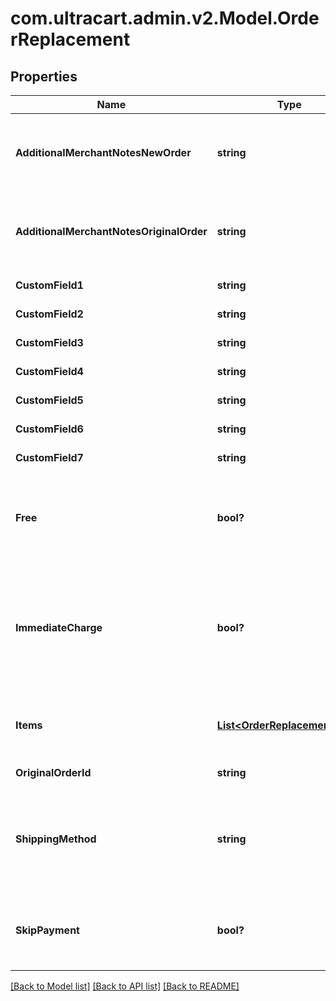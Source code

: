 # com.ultracart.admin.v2.Model.OrderReplacement
## Properties

Name | Type | Description | Notes
------------ | ------------- | ------------- | -------------
**AdditionalMerchantNotesNewOrder** | **string** | Additional merchant notes to append to the new order | [optional] 
**AdditionalMerchantNotesOriginalOrder** | **string** | Additional merchant notes to append to the original order | [optional] 
**CustomField1** | **string** | Custom field 1 | [optional] 
**CustomField2** | **string** | Custom field 2 | [optional] 
**CustomField3** | **string** | Custom field 3 | [optional] 
**CustomField4** | **string** | Custom field 4 | [optional] 
**CustomField5** | **string** | Custom field 5 | [optional] 
**CustomField6** | **string** | Custom field 6 | [optional] 
**CustomField7** | **string** | Custom field 7 | [optional] 
**Free** | **bool?** | Set to true if this replacement shipment should be free for the customer. | [optional] 
**ImmediateCharge** | **bool?** | Set to true if you want to immediately charge the payment on this order, otherwise it will go to Accounts Receivable. | [optional] 
**Items** | [**List&lt;OrderReplacementItem&gt;**](OrderReplacementItem.md) | Items to include in the replacement order | [optional] 
**OriginalOrderId** | **string** | Original order id | [optional] 
**ShippingMethod** | **string** | Shipping method to use.  If not specified or invalid then least cost shipping will take place. | [optional] 
**SkipPayment** | **bool?** | Set to true if you want to skip the payment as if it was successful. | [optional] 


[[Back to Model list]](../README.md#documentation-for-models) [[Back to API list]](../README.md#documentation-for-api-endpoints) [[Back to README]](../README.md)

